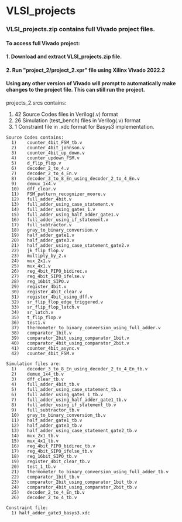 # VLSI_projects

### VLSI_projects.zip contains full Vivado project files.
#### 
####   To access full Vivado project:
####       1. Download and extract VLSI_projects.zip file.
####       2. Run "project_2/project_2.xpr" file using Xilinx Vivado 2022.2 
####  
####    Using any other version of Vivado will prompt to automatically make changes to the project file. This can still run the project.

projects_2.srcs contains:
  1. 42 Source Codes files in Verilog(.v) format
  2. 26 Simulation (test_bench) files in Verilog(.v) format
  3. 1 Constraint file in .xdc format for Basys3 implementation.

    Source Codes contains:
      1)	counter_4bit_FSM_tb.v
      2)	counter_4bit_johnson.v
      3)	counter_4bit_up_down.v
      4)	counter_updown_FSM.v
      5)	d_flip_flop.v
      6)	decoder_2_to_4.v
      7)	decoder_2_to_4_En.v
      8)	decoder_3_to_8_En_using_decoder_2_to_4_En.v
      9)	demux_1x4.v
      10)	dff_clear.v
      11)	FSM_pattern_recognizer_moore.v
      12)	full_adder_4bit.v
      13)	full_adder_using_case_statement.v
      14)	full_adder_using_gates_1.v
      15)	full_adder_using_half_adder_gate1.v
      16)	full_adder_using_if_statement.v
      17)	full_subtractor.v
      18)	gray_to_binary_conversion.v
      19)	half_adder_gate1.v
      20)	half_adder_gate3.v
      21)	half_adder_using_case_statement_gate2.v
      22)	jk_flip_flop.v
      23)	multiply_by_2.v
      24)	mux_2x1.v
      25)	mux_4x1.v
      26)	reg_4bit_PIPO_bidirec.v
      27)	reg_4bit_SIPO_ifelse.v
      28)	reg_16bit_SIPO.v
      29)	register_4bit.v
      30)	register_4bit_clear.v
      31)	register_4bit_using_dff.v
      32)	sr_flip_flop_edge_triggered.v
      33)	sr_flip_flop_latch.v
      34)	sr_latch.v
      35)	t_flip_flop.v
      36)	test1.v
      37)	thermometer_to_binary_conversion_using_full_adder.v
      38)	comparator_1bit.v
      39)	comparator_2bit_using_comparator_1bit.v
      40)	comparator_4bit_using_comparator_2bit.v
      41)	counter_4bit_async.v
      42)	counter_4bit_FSM.v
    
    Simulation files are:
      1)	decoder_3_to_8_En_using_decoder_2_to_4_En_tb.v
      2)	demux_1x4_tb.v
      3)	dff_clear_tb.v
      4)	full_adder_4bit_tb.v
      5)	full_adder_using_case_statement_tb.v
      6)	full_adder_using_gates_1_tb.v
      7)	full_adder_using_half_adder_gate1_tb.v
      8)	full_adder_using_if_statement_tb.v
      9)	full_subtractor_tb.v
      10)	gray_to_binary_conversion_tb.v
      11)	half_adder_gate1_tb.v
      12)	half_adder_gate3_tb.v
      13)	half_adder_using_case_statement_gate2_tb.v
      14)	mux_2x1_tb.v
      15)	mux_4x1_tb.v
      16)	reg_4bit_PIPO_bidirec_tb.v
      17)	reg_4bit_SIPO_ifelse_tb.v
      18)	reg_16bit_SIPO_tb.v
      19)	register_4bit_clear_tb.v
      20)	test_1_tb.v
      21)	thermometer_to_binary_conversion_using_full_adder_tb.v
      22)	comparator_1bit_tb.v
      23)	comparator_2bit_using_comparator_1bit_tb.v
      24)	comparator_4bit_using_comparator_2bit_tb.v
      25)	decoder_2_to_4_En_tb.v
      26)	decoder_2_to_4_tb.v
    
    Constraint file:
      1) half_adder_gate3_basys3.xdc
